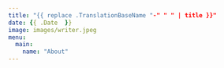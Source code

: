 ```yaml
---
title: "{{ replace .TranslationBaseName "-" " " | title }}"
date: {{ .Date  }}
image: images/writer.jpeg
menu:
  main:
    name: "About"
---
```

